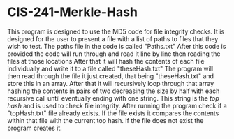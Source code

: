 # CIS-241-Merkle-Hash
This program is designed to use the MD5 code for file integrity checks.
It is designed for the user to present a file with a list of paths to files that they wish to test.
The paths file in the code is called "Paths.txt"
After this code is provided the code will run through and read it line by line then reading the files at those locations
After that it will hash the contents of each file individually and write it to a file called "theseHash.txt"
The program will then read through the file it just created, that being "theseHash.txt" and store this in an array.
After that it will recursively loop through that array hashing the contents in pairs of two decreasing the size by half with each recursive call until eventually ending with one string.
This string is the *top hash* and is used to check file integrity. After running the program check if a "topHash.txt" file already exists.
If the file exists it compares the contents within that file with the current top hash.
If the file does not exist the program creates it.
